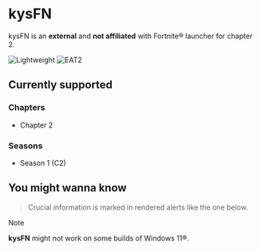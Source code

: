 # kysFN
kysFN is an **external** and **not affiliated** with Fortnite®️ launcher for chapter 2.

![Lightweight](https://github.com/matidebugging2/kysFN/assets/140637288/c549feb1-6e96-4937-ab7d-787ed17bdc6b)
![EAT2](https://github.com/matidebugging2/kysFN/assets/140637288/9ecc47ec-93d8-4c70-8935-2b077ac77cb0)

## Currently supported

### Chapters
- Chapter 2

### Seasons
- Season 1 (C2)

## You might wanna know

> Crucial information is marked in rendered alerts like the one below.

> [!NOTE]
> **kysFN** might not work on some builds of Windows 11®️.
